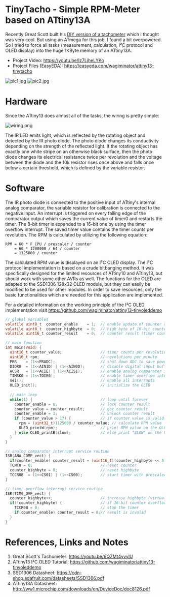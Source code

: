 # TinyTacho - Simple RPM-Meter based on ATtiny13A

Recently Great Scott built his [DIY version of a tachometer](https://youtu.be/6QZMt4yyylU) which I thought was very cool. But using an ATmega for this job, I found a bit overpowered. So I tried to force all tasks (measurement, calculation, I²C protocol and OLED display) into the huge 1KByte memory of an ATtiny13A.

- Project Video: https://youtu.be/Iz7LjheLYKo
- Project Files (EasyEDA): https://easyeda.com/wagiminator/attiny13-tinytacho

![pic1.jpg](https://github.com/wagiminator/ATtiny13-TinyTacho/blob/main/documentation/TinyTacho_pic1.jpg)
![pic2.jpg](https://github.com/wagiminator/ATtiny13-TinyTacho/blob/main/documentation/TinyTacho_pic2.jpg)

# Hardware
Since the ATtiny13 does almost all of the tasks, the wiring is pretty simple:

![wiring.png](https://github.com/wagiminator/ATtiny13-TinyTacho/blob/main/documentation/TinyTacho_Wiring.png)

The IR LED emits light, which is reflected by the rotating object and detected by the IR photo diode. The photo diode changes its conductivity depending on the strength of the reflected light. If the rotating object has exactly one white stripe on an otherwise black surface, then the photo diode changes its electrical resistance twice per revolution and the voltage between the diode and the 10k resistor rises once above and falls once below a certain threshold, which is defined by the variable resistor.

# Software
The IR photo diode is connected to the positive input of ATtiny's internal analog comparator, the variable resistor for calibration is connected to the negative input. An interrupt is triggered on every falling edge of the comparator output which saves the current value of timer0 and restarts the timer. The 8-bit timer is expanded to a 16-bit one by using the timer overflow interrupt. The saved timer value contains the timer counts per revolution. The RPM is calculated by utilizing the following equation:
```
RPM = 60 * F_CPU / prescaler / counter
    = 60 * 1200000 / 64 / counter
    = 1125000 / counter
```
The calculated RPM value is displayed on an I²C OLED display. The I²C protocol implementation is based on a crude bitbanging method. It was specifically designed for the limited resources of ATtiny10 and ATtiny13, but should work with some other AVRs as well. The functions for the OLED are adapted to the SSD1306 128x32 OLED module, but they can easily be modified to be used for other modules. In order to save resources, only the basic functionalities which are needed for this application are implemented.

For a detailed information on the working principle of the I²C OLED implementation visit https://github.com/wagiminator/attiny13-tinyoleddemo

```c
// global variables
volatile uint8_t  counter_enable    = 1;  // enable update of counter result
volatile uint8_t  counter_highbyte  = 0;  // high byte of 16-bit counter
volatile uint16_t counter_result    = 0;  // counter result (timer counts per revolution)

// main function
int main(void) {
  uint16_t counter_value;                 // timer counts per revolution
  uint16_t rpm;                           // revolutions per minute
  PRR    = (1<<PRADC);                    // shut down ADC to save power
  DIDR0  = (1<<AIN1D) | (1<<AIN0D);       // disable digital input buffer on AC pins
  ACSR   = (1<<ACIE) | (1<<ACIS1);        // enable analog comparator interrupt on falling edge
  TIMSK0 = (1<<TOIE0);                    // enable timer overflow interrupt
  sei();                                  // enable all interrupts
  OLED_init();                            // initialize the OLED
  
  // main loop
  while(1) {                              // loop until forever                         
    counter_enable = 0;                   // lock counter result
    counter_value = counter_result;       // get counter result
    counter_enable = 1;                   // unlock counter result
    if (counter_value > 17) {             // if counter value is valid:
      rpm = (uint32_t)1125000 / counter_value; // calculate RPM value      
      OLED_printW(rpm);                   // print RPM value on the OLED
    } else OLED_printB(slow);             // else print "SLOW" on the OLED
  }
}

// analog comparator interrupt service routine
ISR(ANA_COMP_vect) {
  if(counter_enable) counter_result = (uint16_t)(counter_highbyte << 8) | TCNT0; // save result if enabled
  TCNT0 = 0;                              // reset counter
  counter_highbyte = 0;                   // reset highbyte
  TCCR0B  = (1<<CS01) | (1<<CS00);        // start timer with prescaler 64 (in case it was stopped)
}

// timer overflow interrupt service routine
ISR(TIM0_OVF_vect) {
  counter_highbyte++;                     // increase highbyte (virtual 16-bit counter)
  if(!counter_highbyte) {                 // if 16-bit counter overflows
    TCCR0B = 0;                           // stop the timer
    if(counter_enable) counter_result = 0;// result is invalid
  }
}
```

# References, Links and Notes
1. Great Scott's Tachometer: https://youtu.be/6QZMt4yyylU
2. ATtiny13 I²C OLED Tutorial: https://github.com/wagiminator/attiny13-tinyoleddemo
3. SSD1306 Datasheet: https://cdn-shop.adafruit.com/datasheets/SSD1306.pdf
4. ATtiny13A Datasheet: http://ww1.microchip.com/downloads/en/DeviceDoc/doc8126.pdf

